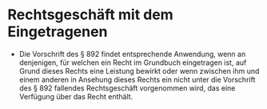 # Rechtsgeschäft mit dem Eingetragenen

- Die Vorschrift des § 892 findet entsprechende Anwendung, wenn an denjenigen, für welchen ein Recht im Grundbuch eingetragen ist, auf Grund dieses Rechts eine Leistung bewirkt oder wenn zwischen ihm und einem anderen in Ansehung dieses Rechts ein nicht unter die Vorschrift des § 892 fallendes Rechtsgeschäft vorgenommen wird, das eine Verfügung über das Recht enthält.

